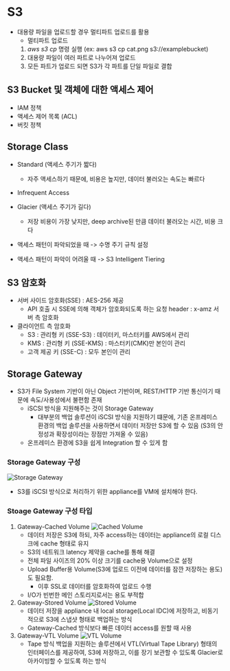 # S3
- 대용량 파일을 업로드할 경우 멀티파트 업로드를 활용
  - 멀티파트 업로드 
   1. *aws s3 cp* 명령 실행 (ex: aws s3 cp cat.png s3://examplebucket)
   2. 대용량 파일이 여러 파트로 나누어져 업로드
   3. 모든 파트가 업로드 되면 S3가 각 파트를 단일 파일로 결합

## S3 Bucket 및 객체에 대한 액세스 제어

- IAM 정책
- 액세스 제어 목록 (ACL)
- 버킷 정책

## Storage Class

- Standard (액세스 주기가 짧다)
  - 자주 액세스하기 때문에, 비용은 높지만, 데이터 불러오는 속도는 빠르다
- Infrequent Access
- Glacier (액세스 주기가 길다)

  - 저장 비용이 가장 낮지만, deep archive된 만큼 데이터 불러오는 시간, 비용 크다

- 액세스 패턴이 파악되었을 때 -> 수명 주기 규칙 설정
- 액세스 패턴이 파악이 어려울 때 -> S3 Intelligent Tiering

## S3 암호화
- 서버 사이드 암호화(SSE) : AES-256 제공
  - API 호출 시 SSE에 의해 객체가 암호화되도록 하는 요청 header : x-amz 서버 측 암호화
- 클라이언트 측 암호화
  - S3 : 관리형 키 (SSE-S3) : 데이터키, 마스터키를 AWS에서 관리
  - KMS : 관리형 키 (SSE-KMS) : 마스터키(CMK)만 본인이 관리
  - 고객 제공 키 (SSE-C) : 모두 본인이 관리


## Storage Gateway

- S3가 File System 기반이 아닌 Object 기반이며, REST/HTTP 기반 통신이기 때문에 속도/사용성에서 불편함 존재
  - iSCSI 방식을 지원해주는 것이 Storage Gateway
    - 대부분의 백업 솔루션이 iSCSI 방식을 지원하기 떄문에, 기존 온프레미스 환경의 백업 솔루션을 사용하면서
      데이터 저장만 S3에 할 수 있음 (S3의 안정성과 확장성이라는 장점만 가져올 수 있음)
  - 온프레미스 환경에 S3을 쉽게 Integration 할 수 있게 함

### Storage Gateway 구성

![Storage Gateway](https://d2908q01vomqb2.cloudfront.net/e1822db470e60d090affd0956d743cb0e7cdf113/2020/05/04/Figure-2-High-level-architecture-of-storage-gateway.png)

- S3를 iSCSI 방식으로 처리하기 위한 appliance를 VM에 설치해야 한다.

### Stoage Gateway 구성 타입

1. Gateway-Cached Volume
   ![Cached Volume](https://docs.aws.amazon.com/storagegateway/latest/userguide/images/aws-storage-gateway-cached-diagram.png)
   - 데이터 저장은 S3에 하되, 자주 access하는 데이터는 appliance의 로컬 디스크에 cache 형태로 유지
   - S3의 네트워크 latency 제약을 cache를 통해 해결
   - 전체 파일 사이즈의 20% 이상 크기를 cache용 Volume으로 설정
   - Upload Buffer용 Volume(S3에 업로드 이전에 데이터를 잠깐 저장하는 용도)도 필요함.
     - 이후 SSL로 데이터를 암호화하여 업로드 수행
   - I/O가 빈번한 메인 스토리지로서는 용도 부적합
2. Gateway-Stored Volume
   ![Stored Volume](https://docs.aws.amazon.com/storagegateway/latest/userguide/images/aws-storage-gateway-stored-diagram.png)
   - 데이터 저장을 appliance 내 local storage(Local IDC)에 저장하고, 비동기적으로 S3에 스냅샷 형태로 백업하는 방식
   - Gateway-Cached 방식보다 빠른 데이터 access를 원할 때 사용
3. Gateway-VTL Volume
   ![VTL Volume](https://docs.aws.amazon.com/storagegateway/latest/userguide/images/Gateway-VTL-Architecture2-diagram.png)
   - Tape 방식 백업을 지원하는 솔루션에서 VTL(Virtual Tape Library) 형태의 인터페이스를 제공하여, S3에 저장하고, 이를 장기 보관할 수 있도록 Glacier로 아카이빙할 수 있도록 하는 방식
